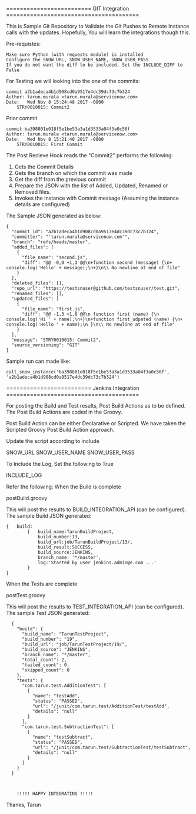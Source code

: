 ========================= GIT Integration =======================================

This is Sample Git Repository to Validate the Git Pushes to Remote Instance calls with the updates.
Hopefully, You will learn the integrations though this.

Pre-requistes: 
    
    Make sure Python (with requests module) is installed
    Configure the SNOW_URL, SNOW_USER_NAME, SNOW_USER_PASS
    If you do not want the diff to be included, Set the INCLUDE_DIFF to False

For Testing we will looking into the one of the commits:
    
    commit a2b1adeca4b1d908cd0a9517e4dc39dc73c7b324
    Author: tarun.murala <tarun.murala@servicenow.com>
    Date:   Wed Nov 8 15:24:48 2017 -0800
        STRY0010015: Commit2


Prior commit
    
    commit ba398801e018f5e1be53a3a1d3533a04f3a0c56f
    Author: tarun.murala <tarun.murala@servicenow.com>
    Date:   Wed Nov 8 15:21:40 2017 -0800
        STRY0010015: First Commit


The Post Recieve Hook reads the "Commit2" performs the following:
1. Gets the Commit Details
2. Gets the branch on which the commit was made
3. Get the diff from the previous commit
4. Prepare the JSON with the list of Added, Updated, Renamed or Removed files.
5. Invokes the Instance with Commit message (Assuming the instance details are configured)

The Sample JSON generated as below:

    {
      "commit_id": "a2b1adeca4b1d908cd0a9517e4dc39dc73c7b324",
      "committer": "'tarun.murala@servicenow.com'",
      "branch": "refs/heads/master",
      "added_files": [
        {
          "file_name": "second.js",
          "diff": "@@ -0,0 +1,3 @@\n+function second (message) {\n+    console.log('Hello' + message);\n+}\n\\ No newline at end of file"
        }
      ],
      "deleted_files": [],
      "repo_url": "https://testsnuser@github.com/testsnuser/test.git",
      "renamed_files": [],
      "updated_files": [
        {
          "file_name": "first.js",
          "diff": "@@ -1,3 +1,6 @@\n function first (name) {\n     console.log('Hi ' + name);\n+}\n+function first_udpated (name) {\n+    console.log('Hello ' + name);\n }\n\\ No newline at end of file"
        }
      ],
      "message": "STRY0010015: Commit2",
      "source_versioning": "GIT"
    }


Sample run can made like:

    call_snow_instance('ba398801e018f5e1be53a3a1d3533a04f3a0c56f', 'a2b1adeca4b1d908cd0a9517e4dc39dc73c7b324')



========================= Jenkins Integration =======================================

For posting the Build and Test results, Post Build Actions as to be defined.
The Post Build Actions are coded in the Groovy. 

Post Build Action can be either Declarative or Scripted. 
We have taken the Scripted Groovy Post Build Action approach.

Update the script according to include
  
  SNOW_URL
  SNOW_USER_NAME
  SNOW_USER_PASS

To Include the Log, Set the following to True
  
  INCLUDE_LOG

Refer the following:
When the Build is complete
  
  postBuild.groovy

This will post the results to BUILD_INTEGRATION_API (can be configured).
The sample Build JSON generated:


    {   build:
            {   build_name:TarunBuildProject,
                build_number:13, 
                build_url:job/TarunBuildProject/13/, 
                build_result:SUCCESS, 
                build_source:JENKINS, 
                branch_name: '*/master',
                log:'Started by user jenkins.admin@e.com ...'
            }
    }

When the Tests are complete
  
  postTest.groovy

This will post the results to TEST_INTEGRATION_API (can be configured).
The sample Test JSON generated:
      

      {
        "build": {
          "build_name": "TarunTestProject",
          "build_number": "19",
          "build_url": "job/TarunTestProject/19/",
          "build_source": "JENKINS",
          "branch_name": "*/master",
          "total_count": 2,
          "failed_count": 0,
          "skipped_count": 0
        },
        "tests": {
          "com.tarun.test.AdditionTest": [
            {
              "name": "testAdd",
              "status": "PASSED",
              "url": "/junit/com.tarun.test/AdditionTest/testAdd",
              "details": "null"
            }
          ],
          "com.tarun.test.SubtractionTest": [
            {
              "name": "testSubtract",
              "status": "PASSED",
              "url": "/junit/com.tarun.test/SubtractionTest/testSubtract",
              "details": "null"
            }
          ]
        }
      }



        !!!!! HAPPY INTEGRATING !!!!!

Thanks,
Tarun